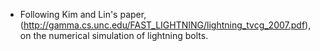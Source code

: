 - Following Kim and Lin's paper, (http://gamma.cs.unc.edu/FAST_LIGHTNING/lightning_tvcg_2007.pdf), 
on the numerical simulation of lightning bolts.